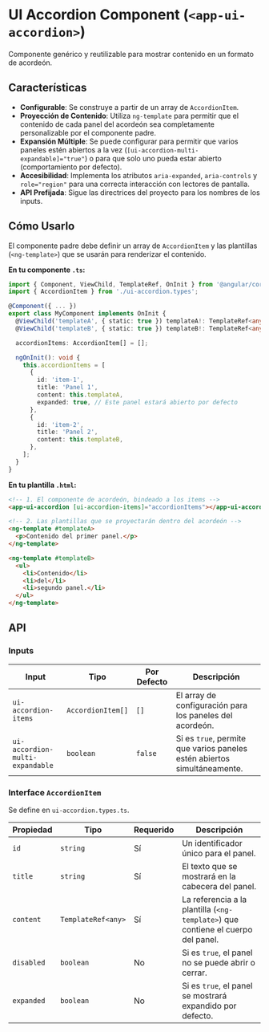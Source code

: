 <!-- File: d:\desarrollos\countries2\frontend\src\app\shared\components\ui-accordion\README.md | Last Modified: 2025-10-19 -->

# UI Accordion Component (`<app-ui-accordion>`)

Componente genérico y reutilizable para mostrar contenido en un formato de acordeón.

## Características

-   **Configurable**: Se construye a partir de un array de `AccordionItem`.
-   **Proyección de Contenido**: Utiliza `ng-template` para permitir que el contenido de cada panel del acordeón sea completamente personalizable por el componente padre.
-   **Expansión Múltiple**: Se puede configurar para permitir que varios paneles estén abiertos a la vez (`[ui-accordion-multi-expandable]="true"`) o para que solo uno pueda estar abierto (comportamiento por defecto).
-   **Accesibilidad**: Implementa los atributos `aria-expanded`, `aria-controls` y `role="region"` para una correcta interacción con lectores de pantalla.
-   **API Prefijada**: Sigue las directrices del proyecto para los nombres de los inputs.

## Cómo Usarlo

El componente padre debe definir un array de `AccordionItem` y las plantillas (`<ng-template>`) que se usarán para renderizar el contenido.

**En tu componente `.ts`:**
```typescript
import { Component, ViewChild, TemplateRef, OnInit } from '@angular/core';
import { AccordionItem } from './ui-accordion.types';

@Component({ ... })
export class MyComponent implements OnInit {
  @ViewChild('templateA', { static: true }) templateA!: TemplateRef<any>;
  @ViewChild('templateB', { static: true }) templateB!: TemplateRef<any>;

  accordionItems: AccordionItem[] = [];

  ngOnInit(): void {
    this.accordionItems = [
      {
        id: 'item-1',
        title: 'Panel 1',
        content: this.templateA,
        expanded: true, // Este panel estará abierto por defecto
      },
      {
        id: 'item-2',
        title: 'Panel 2',
        content: this.templateB,
      },
    ];
  }
}
```

**En tu plantilla `.html`:**
```html
<!-- 1. El componente de acordeón, bindeado a los items -->
<app-ui-accordion [ui-accordion-items]="accordionItems"></app-ui-accordion>

<!-- 2. Las plantillas que se proyectarán dentro del acordeón -->
<ng-template #templateA>
  <p>Contenido del primer panel.</p>
</ng-template>

<ng-template #templateB>
  <ul>
    <li>Contenido</li>
    <li>del</li>
    <li>segundo panel.</li>
  </ul>
</ng-template>
```

## API

### Inputs

| Input                         | Tipo              | Por Defecto | Descripción                                                              |
| ----------------------------- | ----------------- | ----------- | ------------------------------------------------------------------------ |
| `ui-accordion-items`          | `AccordionItem[]` | `[]`        | El array de configuración para los paneles del acordeón.                 |
| `ui-accordion-multi-expandable` | `boolean`         | `false`     | Si es `true`, permite que varios paneles estén abiertos simultáneamente. |

### Interface `AccordionItem`

Se define en `ui-accordion.types.ts`.

| Propiedad  | Tipo                | Requerido | Descripción                                                              |
| ---------- | ------------------- | --------- | ------------------------------------------------------------------------ |
| `id`       | `string`            | Sí        | Un identificador único para el panel.                                    |
| `title`    | `string`            | Sí        | El texto que se mostrará en la cabecera del panel.                       |
| `content`  | `TemplateRef<any>`  | Sí        | La referencia a la plantilla (`<ng-template>`) que contiene el cuerpo del panel. |
| `disabled` | `boolean`           | No        | Si es `true`, el panel no se puede abrir o cerrar.                       |
| `expanded` | `boolean`           | No        | Si es `true`, el panel se mostrará expandido por defecto.                |
